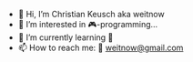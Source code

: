 - 👋 Hi, I’m Christian Keusch aka weitnow
- 👀 I’m interested in 🎮-programming...
- 🌱 I’m currently learning 🐍
- 📫 How to reach me: 📧 weitnow@gmail.com

